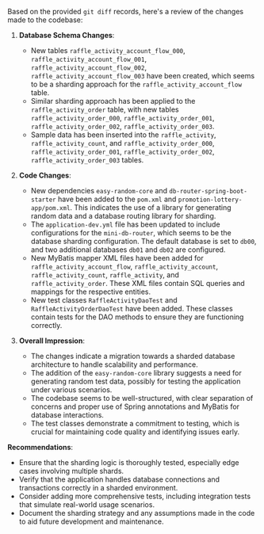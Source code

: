 Based on the provided `git diff` records, here's a review of the changes made to the codebase:

1. **Database Schema Changes**:
    - New tables `raffle_activity_account_flow_000`, `raffle_activity_account_flow_001`, `raffle_activity_account_flow_002`, `raffle_activity_account_flow_003` have been created, which seems to be a sharding approach for the `raffle_activity_account_flow` table.
    - Similar sharding approach has been applied to the `raffle_activity_order` table, with new tables `raffle_activity_order_000`, `raffle_activity_order_001`, `raffle_activity_order_002`, `raffle_activity_order_003`.
    - Sample data has been inserted into the `raffle_activity`, `raffle_activity_count`, and `raffle_activity_order_000`, `raffle_activity_order_001`, `raffle_activity_order_002`, `raffle_activity_order_003` tables.

2. **Code Changes**:
    - New dependencies `easy-random-core` and `db-router-spring-boot-starter` have been added to the `pom.xml` and `promotion-lottery-app/pom.xml`. This indicates the use of a library for generating random data and a database routing library for sharding.
    - The `application-dev.yml` file has been updated to include configurations for the `mini-db-router`, which seems to be the database sharding configuration. The default database is set to `db00`, and two additional databases `db01` and `db02` are configured.
    - New MyBatis mapper XML files have been added for `raffle_activity_account_flow`, `raffle_activity_account`, `raffle_activity_count`, `raffle_activity`, and `raffle_activity_order`. These XML files contain SQL queries and mappings for the respective entities.
    - New test classes `RaffleActivityDaoTest` and `RaffleActivityOrderDaoTest` have been added. These classes contain tests for the DAO methods to ensure they are functioning correctly.

3. **Overall Impression**:
    - The changes indicate a migration towards a sharded database architecture to handle scalability and performance.
    - The addition of the `easy-random-core` library suggests a need for generating random test data, possibly for testing the application under various scenarios.
    - The codebase seems to be well-structured, with clear separation of concerns and proper use of Spring annotations and MyBatis for database interactions.
    - The test classes demonstrate a commitment to testing, which is crucial for maintaining code quality and identifying issues early.

**Recommendations**:
- Ensure that the sharding logic is thoroughly tested, especially edge cases involving multiple shards.
- Verify that the application handles database connections and transactions correctly in a sharded environment.
- Consider adding more comprehensive tests, including integration tests that simulate real-world usage scenarios.
- Document the sharding strategy and any assumptions made in the code to aid future development and maintenance.